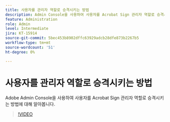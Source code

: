 ```yaml
---
title: 사용자를 관리자 역할로 승격시키는 방법
description: Admin Console을 사용하여 사용자를 Acrobat Sign 관리자 역할로 승격시키는 방법에 대해 알아봅니다.
feature: Administration
role: Admin
level: Intermediate
jira: KT-15914
source-git-commit: 5bec453b8902dffc63929adcb28dfe873b2267b5
workflow-type: tm+mt
source-wordcount: '51'
ht-degree: 0%

---
```


# 사용자를 관리자 역할로 승격시키는 방법

Adobe Admin Console을 사용하여 사용자를 Acrobat Sign 관리자 역할로 승격시키는 방법에 대해 알아봅니다.

>[!VIDEO](https://video.tv.adobe.com/v/3433447?quality=12&learn=on&hidetitle=true)
